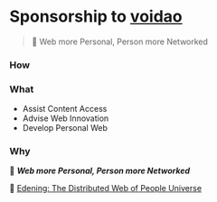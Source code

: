 # Sponsorship to [voidao](https://github.com/voidao)

> :whale: Web more Personal, Person more Networked


### How

### What

* Assist Content Access
* Advise Web Innovation
* Develop Personal Web

### Why

:whale: ***Web more Personal, Person more Networked***

:house_with_garden:  [Edening: The Distributed Web of People Universe](https://one.edening.net)
